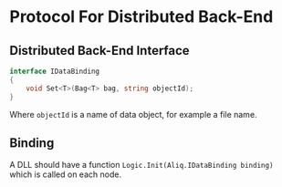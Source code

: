 # Protocol For Distributed Back-End

## Distributed Back-End Interface

```cs
interface IDataBinding
{
	void Set<T>(Bag<T> bag, string objectId);
}
```

Where `objectId` is a name of data object, for example a file name.

## Binding

A DLL should have a function `Logic.Init(Aliq.IDataBinding binding)` which is called on each node.